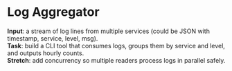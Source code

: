 # Log Aggregator
**Input**: a stream of log lines from multiple services (could be JSON with timestamp, service, level, msg).  
**Task**: build a CLI tool that consumes logs, groups them by service and level, and outputs hourly counts.  
**Stretch**: add concurrency so multiple readers process logs in parallel safely.  
